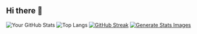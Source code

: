 ## Hi there 👋

<!--
**Tanner-Davison/Tanner-Davison** is a ✨ _special_ ✨ repository because its `README.md` (this file) appears on your GitHub profile.

Here are some ideas to get you started:

- 🔭 I’m currently working on ...
- 🌱 I’m currently learning ...
- 👯 I’m looking to collaborate on ...
- 🤔 I’m looking for help with ...
- 💬 Ask me about ...
- 📫 How to reach me: ...
- 😄 Pronouns: ...
- ⚡ Fun fact: ...
-->
<!--START_SECTION:waka-->

![Your GitHub Stats](https://github-readme-stats.vercel.app/api?username=Tanner-Davison&show_icons=true&theme=highcontrast&hide_rank=true&hide=contribs)
![Top Langs](https://github-readme-stats.vercel.app/api/top-langs/?username=Tanner-Davison&layout=compact&theme=highcontrast)
[![GitHub Streak](https://streak-stats.demolab.com?user=Tanner-Davison&theme=highcontrast&border_radius=8)](https://git.io/streak-stats)
[![Generate Stats Images](https://github.com/jstrieb/github-stats/actions/workflows/main.yml/badge.svg)](https://github.com/jstrieb/github-stats/actions/workflows/main.yml)

<!--END_SECTION:waka-->
